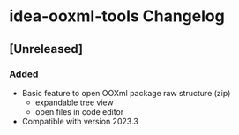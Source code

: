 <!-- Keep a Changelog guide -> https://keepachangelog.com -->

# idea-ooxml-tools Changelog

## [Unreleased]

### Added
+ Basic feature to open OOXml package raw structure (zip)
  + expandable tree view
  + open files in code editor
+ Compatible with version 2023.3
